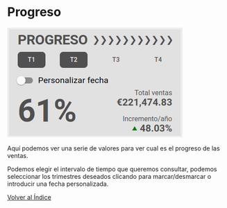 # Progreso

![Agenda](./img/progreso.png)

Aquí podemos ver una serie de valores para ver cual es el progreso de las ventas.

Podemos elegir el intervalo de tiempo que queremos consultar, podemos seleccionar los trimestres deseados clicando para marcar/desmarcar o introducir una fecha personalizada.

[Volver al Índice](./index.md)